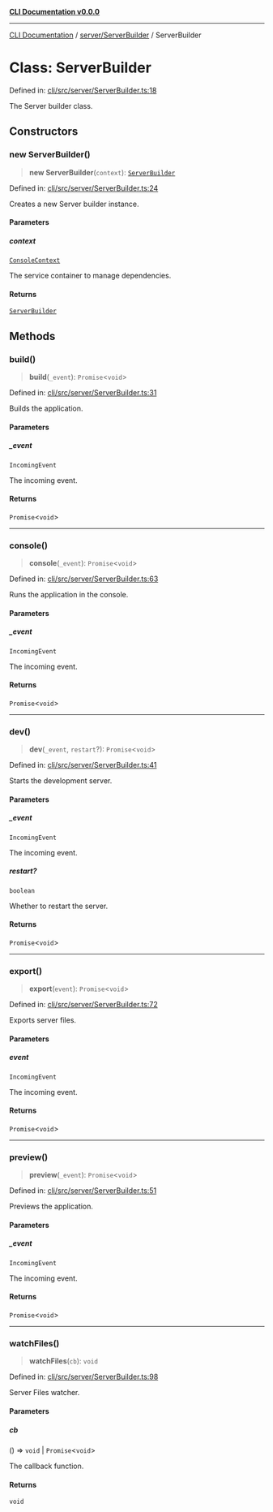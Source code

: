 [**CLI Documentation v0.0.0**](../../../README.md)

***

[CLI Documentation](../../../modules.md) / [server/ServerBuilder](../README.md) / ServerBuilder

# Class: ServerBuilder

Defined in: [cli/src/server/ServerBuilder.ts:18](https://github.com/stonemjs/cli/blob/9e518a2b8256b5ebc9e0e69a80ac84eb1fb59bf9/src/server/ServerBuilder.ts#L18)

The Server builder class.

## Constructors

### new ServerBuilder()

> **new ServerBuilder**(`context`): [`ServerBuilder`](ServerBuilder.md)

Defined in: [cli/src/server/ServerBuilder.ts:24](https://github.com/stonemjs/cli/blob/9e518a2b8256b5ebc9e0e69a80ac84eb1fb59bf9/src/server/ServerBuilder.ts#L24)

Creates a new Server builder instance.

#### Parameters

##### context

[`ConsoleContext`](../../../declarations/interfaces/ConsoleContext.md)

The service container to manage dependencies.

#### Returns

[`ServerBuilder`](ServerBuilder.md)

## Methods

### build()

> **build**(`_event`): `Promise`\<`void`\>

Defined in: [cli/src/server/ServerBuilder.ts:31](https://github.com/stonemjs/cli/blob/9e518a2b8256b5ebc9e0e69a80ac84eb1fb59bf9/src/server/ServerBuilder.ts#L31)

Builds the application.

#### Parameters

##### \_event

`IncomingEvent`

The incoming event.

#### Returns

`Promise`\<`void`\>

***

### console()

> **console**(`_event`): `Promise`\<`void`\>

Defined in: [cli/src/server/ServerBuilder.ts:63](https://github.com/stonemjs/cli/blob/9e518a2b8256b5ebc9e0e69a80ac84eb1fb59bf9/src/server/ServerBuilder.ts#L63)

Runs the application in the console.

#### Parameters

##### \_event

`IncomingEvent`

The incoming event.

#### Returns

`Promise`\<`void`\>

***

### dev()

> **dev**(`_event`, `restart`?): `Promise`\<`void`\>

Defined in: [cli/src/server/ServerBuilder.ts:41](https://github.com/stonemjs/cli/blob/9e518a2b8256b5ebc9e0e69a80ac84eb1fb59bf9/src/server/ServerBuilder.ts#L41)

Starts the development server.

#### Parameters

##### \_event

`IncomingEvent`

The incoming event.

##### restart?

`boolean`

Whether to restart the server.

#### Returns

`Promise`\<`void`\>

***

### export()

> **export**(`event`): `Promise`\<`void`\>

Defined in: [cli/src/server/ServerBuilder.ts:72](https://github.com/stonemjs/cli/blob/9e518a2b8256b5ebc9e0e69a80ac84eb1fb59bf9/src/server/ServerBuilder.ts#L72)

Exports server files.

#### Parameters

##### event

`IncomingEvent`

The incoming event.

#### Returns

`Promise`\<`void`\>

***

### preview()

> **preview**(`_event`): `Promise`\<`void`\>

Defined in: [cli/src/server/ServerBuilder.ts:51](https://github.com/stonemjs/cli/blob/9e518a2b8256b5ebc9e0e69a80ac84eb1fb59bf9/src/server/ServerBuilder.ts#L51)

Previews the application.

#### Parameters

##### \_event

`IncomingEvent`

The incoming event.

#### Returns

`Promise`\<`void`\>

***

### watchFiles()

> **watchFiles**(`cb`): `void`

Defined in: [cli/src/server/ServerBuilder.ts:98](https://github.com/stonemjs/cli/blob/9e518a2b8256b5ebc9e0e69a80ac84eb1fb59bf9/src/server/ServerBuilder.ts#L98)

Server Files watcher.

#### Parameters

##### cb

() => `void` \| `Promise`\<`void`\>

The callback function.

#### Returns

`void`
